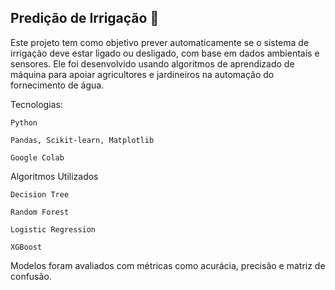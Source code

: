 ## Predição de Irrigação 🌱 

Este projeto tem como objetivo prever automaticamente se o sistema de irrigação deve estar ligado ou desligado, com base em dados ambientais e sensores. Ele foi desenvolvido usando algoritmos de aprendizado de máquina para apoiar agricultores e jardineiros na automação do fornecimento de água.

Tecnologias:

    Python

    Pandas, Scikit-learn, Matplotlib

    Google Colab


Algoritmos Utilizados

    Decision Tree

    Random Forest

    Logistic Regression

    XGBoost

Modelos foram avaliados com métricas como acurácia, precisão e matriz de confusão.

